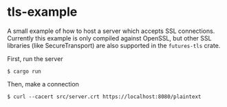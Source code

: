 # tls-example

A small example of how to host a server which accepts SSL connections. Currently
this example is only compiled against OpenSSL, but other SSL libraries (like
SecureTransport) are also supported in the `futures-tls` crate.

First, run the server

```
$ cargo run
```

Then, make a connection

```
$ curl --cacert src/server.crt https://localhost:8080/plaintext
```
